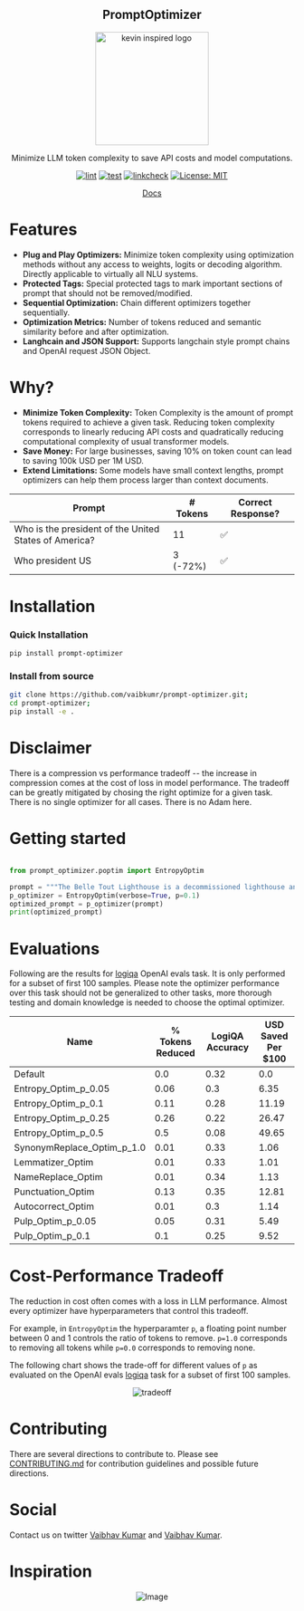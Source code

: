 <div align="center">

  ## PromptOptimizer
  
  <img width="200" src="evaluations/artifacts/logo.png" alt="kevin inspired logo" />

  Minimize LLM token complexity to save API costs and model computations.

</div>
<div align="center">

[![lint](https://github.com/vaibkumr/prompt-optimizer/actions/workflows/lint.yml/badge.svg)](https://github.com/vaibkumr/prompt-optimizer/actions/workflows/lint.yml) 
[![test](https://github.com/vaibkumr/prompt-optimizer/actions/workflows/test.yml/badge.svg)](https://github.com/vaibkumr/prompt-optimizer/actions/workflows/test.yml) 
[![linkcheck](https://github.com/vaibkumr/prompt-optimizer/actions/workflows/linkcheck.yml/badge.svg)](https://github.com/vaibkumr/prompt-optimizer/actions/workflows/linkcheck.yml) 
[![License: MIT](https://img.shields.io/badge/License-MIT-yellow.svg)](https://opensource.org/licenses/MIT)

[Docs](https://promptoptimizer.readthedocs.io/en/latest/)

</div>


# Features
- **Plug and Play Optimizers:** Minimize token complexity using optimization methods without any access to weights, logits or decoding algorithm. Directly applicable to virtually all NLU systems.
- **Protected Tags:** Special protected tags to mark important sections of prompt that should not be removed/modified.
- **Sequential Optimization:** Chain different optimizers together sequentially.
- **Optimization Metrics:** Number of tokens reduced and semantic similarity before and after optimization.
- **Langhcain and JSON Support:** Supports langchain style prompt chains and OpenAI request JSON Object.
 
# Why?
- **Minimize Token Complexity:** Token Complexity is the amount of prompt tokens required to achieve a given task. Reducing token complexity corresponds to linearly reducing API costs and quadratically reducing computational complexity of usual transformer models.
- **Save Money:** For large businesses, saving 10% on token count can lead to saving 100k USD per 1M USD.
- **Extend Limitations:** Some models have small context lengths, prompt optimizers can help them process larger than context documents.

| Prompt | # Tokens | Correct Response? |  
| ------------------------------------------------------- | ---------- | ------------------- |  
| Who is the president of the United States of America? | 11 | ✅ |  
| Who president US | 3  (-72%) | ✅ |

# Installation
### Quick Installation
```pip install prompt-optimizer```

### Install from source
```bash
git clone https://github.com/vaibkumr/prompt-optimizer.git;
cd prompt-optimizer;
pip install -e .
```

# Disclaimer
There is a compression vs performance tradeoff -- the increase in compression comes at the cost of loss in model performance. The tradeoff can be greatly mitigated by chosing the right optimize for a given task. There is no single optimizer for all cases. There is no Adam here.


# Getting started

```python

from prompt_optimizer.poptim import EntropyOptim

prompt = """The Belle Tout Lighthouse is a decommissioned lighthouse and British landmark located at Beachy Head, East Sussex, close to the town of Eastbourne."""
p_optimizer = EntropyOptim(verbose=True, p=0.1)
optimized_prompt = p_optimizer(prompt)
print(optimized_prompt)

```
# Evaluations
Following are the results for [logiqa](https://github.com/openai/evals/blob/main/evals/registry/evals/logiqa.yaml) OpenAI evals task. It is only performed for a subset of first 100 samples. Please note the optimizer performance over this task should not be generalized to other tasks, more thorough testing and domain knowledge is needed to choose the optimal optimizer.

| Name | % Tokens Reduced | LogiQA Accuracy | USD Saved Per $100 |
| --- | --- | --- | --- |
| Default | 0.0 | 0.32 | 0.0 |
| Entropy_Optim_p_0.05 | 0.06 | 0.3 | 6.35 |
| Entropy_Optim_p_0.1 | 0.11 | 0.28 | 11.19 |
| Entropy_Optim_p_0.25 | 0.26 | 0.22 | 26.47 |
| Entropy_Optim_p_0.5 | 0.5 | 0.08 | 49.65 |
| SynonymReplace_Optim_p_1.0 | 0.01 | 0.33 | 1.06 |
| Lemmatizer_Optim | 0.01 | 0.33 | 1.01 |
| NameReplace_Optim | 0.01 | 0.34 | 1.13 |
| Punctuation_Optim | 0.13 | 0.35 | 12.81 |
| Autocorrect_Optim | 0.01 | 0.3 | 1.14 |
| Pulp_Optim_p_0.05 | 0.05 | 0.31 | 5.49 |
| Pulp_Optim_p_0.1 | 0.1 | 0.25 | 9.52 |

# Cost-Performance Tradeoff
The reduction in cost often comes with a loss in LLM performance. Almost every optimizer have hyperparameters that control this tradeoff. 

For example, in `EntropyOptim` the hyperparamter `p`, a floating point number between 0 and 1 controls the ratio of tokens to remove. `p=1.0` corresponds to removing all tokens while `p=0.0` corresponds to removing none. 

The following chart shows the trade-off for different values of `p` as evaluated on the OpenAI evals [logiqa](https://github.com/openai/evals/blob/main/evals/registry/evals/logiqa.yaml) task for a subset of first 100 samples.

<div align="center">
  <img src="evaluations/artifacts/tradeoff.png" alt="tradeoff" />
</div>

# Contributing
There are several directions to contribute to. Please see [CONTRIBUTING.md](.github/CONTRIBUTING.md) for contribution guidelines and possible future directions.

# Social
Contact us on twitter [Vaibhav Kumar](https://twitter.com/vaibhavk1o1) and [Vaibhav Kumar](https://twitter.com/vaibhavk97).

# Inspiration
<div align="center">
  <img src="evaluations/artifacts/kevin.gif" alt="Image" />
</div>
